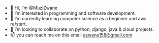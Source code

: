 - 👋 Hi, I’m @MuziZwane
- 👀 I’m interested in programming and software development.
- 🌱 I’m currently learning computer science as a beginner and aws re/start.
- 💞️ I’m looking to collaborate on python, django, java & cloud projects.
- 📫 you can reach me on this email ezwane158@gmail.com

<!---
MuziZwane/MuziZwane is a ✨ special ✨ repository because its `README.md` (this file) appears on your GitHub profile.
You can click the Preview link to take a look at your changes.
--->
